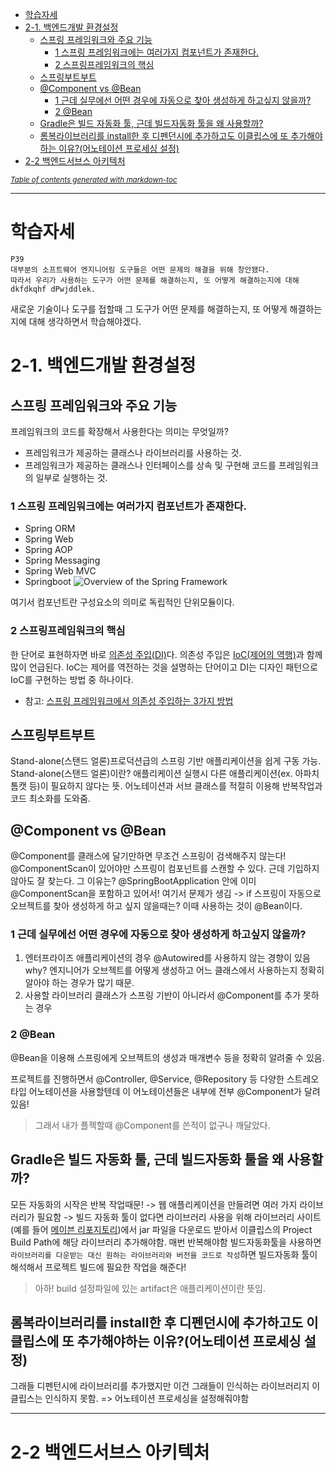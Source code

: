 - [학습자세](#----)
- [2-1. 백엔드개발 환경설정](#2-1-----------)
  * [스프링 프레임워크와 주요 기능](#----------------)
    + [1 스프링 프레임워크에는 여러가지 컴포넌트가 존재한다.](#1----------------------------)
    + [2 스프링프레임워크의 핵심](#2-------------)
  * [스프링부트부트](#-------)
  * [@Component vs @Bean](#-component-vs--bean)
    + [1 근데 실무에선 어떤 경우에 자동으로 찾아 생성하게 하고싶지 않을까?](#1--------------------------------------)
    + [2 @Bean](#2--bean)
  * [Gradle은 빌드 자동화 툴, 근데 빌드자동화 툴을 왜 사용할까?](#gradle-------------------------------)
  * [롬복라이브러리를 install한 후 디펜던시에 추가하고도 이클립스에 또 추가해야하는 이유?(어노테이션 프로세싱 설정)](#---------install-------------------------------------------------)
- [2-2 백엔드서브스 아키텍처](#2-2------------)

<small><i><a href='http://ecotrust-canada.github.io/markdown-toc/'>Table of contents generated with markdown-toc</a></i></small>

***

# 학습자세

```
P39
대부분의 소프트웨어 엔지니어링 도구들은 어떤 문제의 해결을 위해 창안됐다.
따라서 우리가 사용하는 도구가 어떤 문제를 해결하는지, 또 어떻게 해결하는지에 대해 dkfdkqhf dPwjddlek.
```

새로운 기술이나 도구를 접할때 그 도구가 어떤 문제를 해결하는지, 또 어떻게 해결하는지에 대해 생각하면서 학습해야겠다.

# 2-1. 백엔드개발 환경설정
## 스프링 프레임워크와 주요 기능
프레임워크의 코드를 확장해서 사용한다는 의미는 무엇일까?
- 프레임워크가 제공하는 클래스나 라이브러리를 사용하는 것.
- 프레임워크가 제공하는 클래스나 인터페이스를 상속 및 구현해 코드를 프레임워크의 일부로 실행하는 것.

### 1 스프링 프레임워크에는 여러가지 컴포넌트가 존재한다.
- Spring ORM
- Spring Web
- Spring AOP
- Spring Messaging
- Spring Web MVC
- Springboot
![Overview of the Spring Framework](https://docs.spring.io/spring-framework/docs/4.0.x/spring-framework-reference/html/images/spring-overview.png)

여기서 컴포넌트란 구성요소의 의미로 독립적인 단위모듈이다.

### 2 스프링프레임워크의 핵심
한 단어로 표현하자면 바로 [의존성 주입(DI)](https://sowon-dev.github.io/2020/10/03/201003spring-1/#%EC%9D%98%EC%A1%B4%EC%84%B1-%EC%A3%BC%EC%9E%85-DI-Dependency-Injection)다.
의존성 주입은 [IoC(제어의 역행)](https://sowon-dev.github.io/2020/10/03/201003spring-1/#%EC%A0%9C%EC%96%B4%EC%9D%98-%EC%97%AD%ED%96%89-IoC-Inversion-of-Control)과 함께 많이 언급된다.
IoC는 제어를 역전하는 것을 설명하는 단어이고 DI는 디자인 패턴으로 IoC를 구현하는 방법 중 하나이다.
- 참고: [스프링 프레임워크에서 의존성 주입하는 3가지 방법](https://sowon-dev.github.io/2020/10/03/201003spring-1/#%EC%9D%98%EC%A1%B4%EC%84%B1-%EC%A3%BC%EC%9E%85-3%EA%B0%80%EC%A7%80-%EB%B0%A9%EB%B2%95)

## 스프링부트부트
Stand-alone(스탠드 얼론)프로덕션급의 스프링 기반 애플리케이션을 쉽게 구동 가능.
Stand-alone(스탠드 얼론)이란? 애플리케이션 실행시 다른 애플리케이션(ex. 아파치 톰캣 등)이 필요하지 않다는 뜻.
어노테이션과 서브 클래스를 적절히 이용해 반복작업과 코드 최소화를 도와줌.

## @Component vs @Bean
@Component를 클래스에 달기만하면 무조건 스프링이 검색해주지 않는다! @ComponentScan이 있어야만 스프링이 컴포넌트를 스캔할 수 있다.
근데 기입하지 않아도 잘 찾는다. 그 이유는? @SpringBootApplication 안에 이미 @ComponentScan을 포함하고 있어서!
여기서 문제가 생김 -> if 스프링이 자동으로 오브젝트를 찾아 생성하게 하고 싶지 않을때는?
이때 사용하는 것이 @Bean이다. 

### 1 근데 실무에선 어떤 경우에 자동으로 찾아 생성하게 하고싶지 않을까?
1. 엔터프라이즈 애플리케이션의 경우 @Autowired를 사용하지 않는 경향이 있음 why? 엔지니어가 오브젝트를 어떻게 생성하고 어느 클래스에서 사용하는지 정확히 알아야 하는 경우가 많기 때문.
2. 사용할 라이브러리 클래스가 스프링 기반이 아니라서 @Component를 추가 못하는 경우

### 2 @Bean
@Bean을 이용해 스프링에게 오브젝트의 생성과 매개변수 등을 정확히 알려줄 수 있음.

프로젝트를 진행하면서 @Controller, @Service, @Repository 등 다양한 스트레오타입 어노테이션을 사용할텐데 이 어노테이션들은 내부에 전부 @Component가 달려있음!
> 그래서 내가 플젝할때 @Component를 쓴적이 없구나 깨달았다.

## Gradle은 빌드 자동화 툴, 근데 빌드자동화 툴을 왜 사용할까?
모든 자동화의 시작은 반복 작업때문! -> 웹 애플리케이션을 만들려면 여러 가지 라이브러리가 필요함 -> 빌드 자동화 툴이 없다면 라이브러리 사용을 위해 라이브러리 사이트(예를 들어 [메이븐 리포지토리](https://mvnrepository.com/))에서 jar 파일을 다운로드 받아서 이클립스의 Project Build Path에 해당 라이브러리 추가해야함. 매번 반복해야함
빌드자동화툴을 사용하면 `라이브러리를 다운받는 대신 원하는 라이브러리와 버전을 코드로 작성`하면 빌드자동화 툴이 해석해서 프로젝트 빌드에 필요한 작업을 해준다!

> 아하! build 설정파일에 있는 artifact은 애플리케이션이란 뜻임.

## 롬복라이브러리를 install한 후 디펜던시에 추가하고도 이클립스에 또 추가해야하는 이유?(어노테이션 프로세싱 설정)
그래들 디펜턴시에 라이브러리를 추가했지만 이건 그래들이 인식하는 라이브러리지 이클립스는 인식하지 못함. => 어노테이션 프로세싱을 설정해줘야함

***

# 2-2 백엔드서브스 아키텍처
